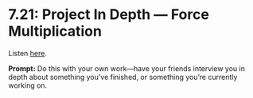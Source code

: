 # 7.21: Project In Depth — Force Multiplication 

Listen [here](http://www.writingexcuses.com/2012/05/20/writing-excuses-7-21-project-in-depth-force-multiplication/). 

**Prompt:** Do this with your own work—have your friends interview you in depth about something you’ve finished, or something you’re currently working on.